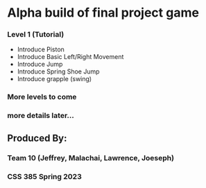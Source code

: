 # Alpha build of final project game

### Level 1 (Tutorial)
- Introduce Piston
- Introduce Basic Left/Right Movement
- Introduce Jump
- Introduce Spring Shoe Jump
- Introduce grapple (swing)

### More levels to come

### more details later...

## Produced By:
### Team 10 (Jeffrey, Malachai, Lawrence, Joeseph)
### CSS 385 Spring 2023
